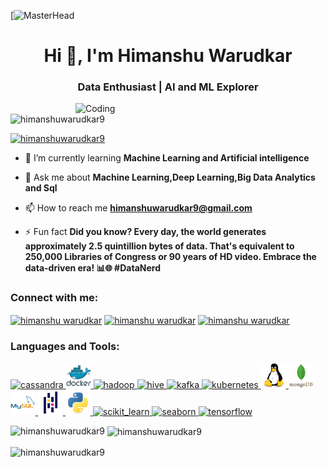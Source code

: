 [![MasterHead](https://repository-images.githubusercontent.com/245385808/f1342400-cbd9-11eb-84d5-36d6ce41d01a)
<h1 align="center">Hi 👋, I'm Himanshu Warudkar</h1>
<h3 align="center">Data Enthusiast | AI and ML Explorer</h3>
<img align="right" alt="Coding" width="400" src="https://cdn.dribbble.com/users/1876781/screenshots/6169542/web_character.gif")>

<p align="left"> <img src="https://komarev.com/ghpvc/?username=himanshuwarudkar9&label=Profile%20views&color=0e75b6&style=flat" alt="himanshuwarudkar9" /> </p>

<p align="left"> <a href="https://github.com/ryo-ma/github-profile-trophy"><img src="https://github-profile-trophy.vercel.app/?username=himanshuwarudkar9" alt="himanshuwarudkar9" /></a> </p>

- 🌱 I’m currently learning **Machine Learning and Artificial intelligence**

- 💬 Ask me about **Machine Learning,Deep Learning,Big Data Analytics and Sql**

- 📫 How to reach me **himanshuwarudkar9@gmail.com**

- ⚡ Fun fact **Did you know? Every day, the world generates approximately 2.5 quintillion bytes of data. That's equivalent to 250,000 Libraries of Congress or 90 years of HD video. Embrace the data-driven era! 📊🌐 #DataNerd**

<h3 align="left">Connect with me:</h3>
<p align="left">
<a href="https://linkedin.com/in/himanshu warudkar" target="blank"><img align="center" src="https://raw.githubusercontent.com/rahuldkjain/github-profile-readme-generator/master/src/images/icons/Social/linked-in-alt.svg" alt="himanshu warudkar" height="30" width="40" /></a>
<a href="https://www.hackerrank.com/himanshu warudkar" target="blank"><img align="center" src="https://raw.githubusercontent.com/rahuldkjain/github-profile-readme-generator/master/src/images/icons/Social/hackerrank.svg" alt="himanshu warudkar" height="30" width="40" /></a>
<a href="https://www.leetcode.com/himanshu warudkar" target="blank"><img align="center" src="https://raw.githubusercontent.com/rahuldkjain/github-profile-readme-generator/master/src/images/icons/Social/leet-code.svg" alt="himanshu warudkar" height="30" width="40" /></a>
</p>

<h3 align="left">Languages and Tools:</h3>
<p align="left"> <a href="https://cassandra.apache.org/" target="_blank" rel="noreferrer"> <img src="https://www.vectorlogo.zone/logos/apache_cassandra/apache_cassandra-icon.svg" alt="cassandra" width="40" height="40"/> </a> <a href="https://www.docker.com/" target="_blank" rel="noreferrer"> <img src="https://raw.githubusercontent.com/devicons/devicon/master/icons/docker/docker-original-wordmark.svg" alt="docker" width="40" height="40"/> </a> <a href="https://hadoop.apache.org/" target="_blank" rel="noreferrer"> <img src="https://www.vectorlogo.zone/logos/apache_hadoop/apache_hadoop-icon.svg" alt="hadoop" width="40" height="40"/> </a> <a href="https://hive.apache.org/" target="_blank" rel="noreferrer"> <img src="https://www.vectorlogo.zone/logos/apache_hive/apache_hive-icon.svg" alt="hive" width="40" height="40"/> </a> <a href="https://kafka.apache.org/" target="_blank" rel="noreferrer"> <img src="https://www.vectorlogo.zone/logos/apache_kafka/apache_kafka-icon.svg" alt="kafka" width="40" height="40"/> </a> <a href="https://kubernetes.io" target="_blank" rel="noreferrer"> <img src="https://www.vectorlogo.zone/logos/kubernetes/kubernetes-icon.svg" alt="kubernetes" width="40" height="40"/> </a> <a href="https://www.linux.org/" target="_blank" rel="noreferrer"> <img src="https://raw.githubusercontent.com/devicons/devicon/master/icons/linux/linux-original.svg" alt="linux" width="40" height="40"/> </a> <a href="https://www.mongodb.com/" target="_blank" rel="noreferrer"> <img src="https://raw.githubusercontent.com/devicons/devicon/master/icons/mongodb/mongodb-original-wordmark.svg" alt="mongodb" width="40" height="40"/> </a> <a href="https://www.mysql.com/" target="_blank" rel="noreferrer"> <img src="https://raw.githubusercontent.com/devicons/devicon/master/icons/mysql/mysql-original-wordmark.svg" alt="mysql" width="40" height="40"/> </a> <a href="https://pandas.pydata.org/" target="_blank" rel="noreferrer"> <img src="https://raw.githubusercontent.com/devicons/devicon/2ae2a900d2f041da66e950e4d48052658d850630/icons/pandas/pandas-original.svg" alt="pandas" width="40" height="40"/> </a> <a href="https://www.python.org" target="_blank" rel="noreferrer"> <img src="https://raw.githubusercontent.com/devicons/devicon/master/icons/python/python-original.svg" alt="python" width="40" height="40"/> </a> <a href="https://scikit-learn.org/" target="_blank" rel="noreferrer"> <img src="https://upload.wikimedia.org/wikipedia/commons/0/05/Scikit_learn_logo_small.svg" alt="scikit_learn" width="40" height="40"/> </a> <a href="https://seaborn.pydata.org/" target="_blank" rel="noreferrer"> <img src="https://seaborn.pydata.org/_images/logo-mark-lightbg.svg" alt="seaborn" width="40" height="40"/> </a> <a href="https://www.tensorflow.org" target="_blank" rel="noreferrer"> <img src="https://www.vectorlogo.zone/logos/tensorflow/tensorflow-icon.svg" alt="tensorflow" width="40" height="40"/> </a> </p>

<p><img align="left" src="https://github-readme-stats.vercel.app/api/top-langs?username=himanshuwarudkar9&show_icons=true&locale=en&layout=compact" alt="himanshuwarudkar9" /></p>

<p>&nbsp;<img align="center" src="https://github-readme-stats.vercel.app/api?username=himanshuwarudkar9&show_icons=true&locale=en" alt="himanshuwarudkar9" /></p>

<p><img align="center" src="https://github-readme-streak-stats.herokuapp.com/?user=himanshuwarudkar9&" alt="himanshuwarudkar9" /></p>
